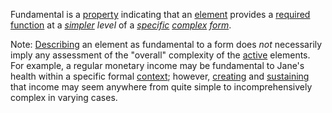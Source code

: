 Fundamental is a [property](https://github.com/gcassel/Modular-Organization-Terminology/blob/master/terms/property.md) indicating that an [element](https://github.com/gcassel/Modular-Organization-Terminology/blob/master/terms/element.md) provides a [required](https://github.com/gcassel/Modular-Organization-Terminology/blob/master/terms/requirement.md) [function](https://github.com/gcassel/Modular-Organization-Terminology/blob/master/terms/function.md) at a *[simpler](https://github.com/gcassel/Modular-Organization-Terminology/blob/master/terms/simplicity.md) level* of a *[specific](https://github.com/gcassel/Modular-Organization-Terminology/blob/master/terms/specific.md) [complex](https://github.com/gcassel/Modular-Organization-Terminology/blob/master/terms/complex.md) [form](https://github.com/gcassel/Modular-Organization-Terminology/blob/master/terms/form.md)*.

Note: [Describing](https://github.com/gcassel/Modular-Organization-Terminology/blob/master/terms/description.md) an element as fundamental to a form does *not* necessarily imply any assessment of the "overall" complexity of the [active](https://github.com/gcassel/Modular-Organization-Terminology/blob/master/terms/active.md) elements.  For example, a regular monetary income may be fundamental to Jane's health within a specific formal [context](https://github.com/gcassel/Modular-Organization-Terminology/blob/master/terms/context.md); however, [creating](https://github.com/gcassel/Modular-Organization-Terminology/blob/master/terms/creation.md) and [sustaining](https://github.com/gcassel/Modular-Organization-Terminology/blob/master/terms/sustain.md) that income may seem anywhere from quite simple to incomprehensively complex in varying cases.

